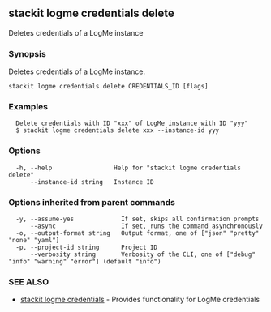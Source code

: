## stackit logme credentials delete

Deletes credentials of a LogMe instance

### Synopsis

Deletes credentials of a LogMe instance.

```
stackit logme credentials delete CREDENTIALS_ID [flags]
```

### Examples

```
  Delete credentials with ID "xxx" of LogMe instance with ID "yyy"
  $ stackit logme credentials delete xxx --instance-id yyy
```

### Options

```
  -h, --help                 Help for "stackit logme credentials delete"
      --instance-id string   Instance ID
```

### Options inherited from parent commands

```
  -y, --assume-yes             If set, skips all confirmation prompts
      --async                  If set, runs the command asynchronously
  -o, --output-format string   Output format, one of ["json" "pretty" "none" "yaml"]
  -p, --project-id string      Project ID
      --verbosity string       Verbosity of the CLI, one of ["debug" "info" "warning" "error"] (default "info")
```

### SEE ALSO

* [stackit logme credentials](./stackit_logme_credentials.md)	 - Provides functionality for LogMe credentials

